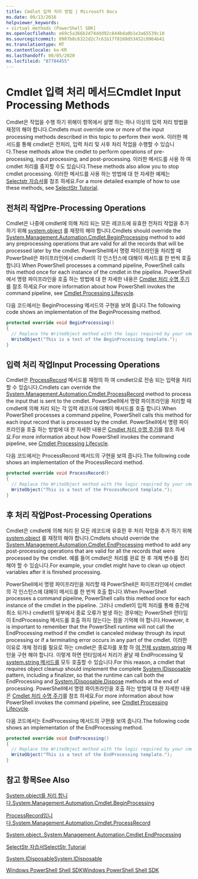 ```yaml
---
title: Cmdlet 입력 처리 방법 | Microsoft Docs
ms.date: 09/13/2016
helpviewer_keywords:
- virtual methods (PowerShell SDK]
ms.openlocfilehash: e69c5a366b2d74ddd92c844bda0b1e3a65539c10
ms.sourcegitcommit: 0907b8c6322d2c7c61b17f8168d53452c8964b41
ms.translationtype: MT
ms.contentlocale: ko-KR
ms.lasthandoff: 08/05/2020
ms.locfileid: "87784455"
---
```

# <a name="cmdlet-input-processing-methods"></a><span data-ttu-id="623a6-102">Cmdlet 입력 처리 메서드</span><span class="sxs-lookup"><span data-stu-id="623a6-102">Cmdlet Input Processing Methods</span></span>

<span data-ttu-id="623a6-103">Cmdlet은 작업을 수행 하기 위해이 항목에서 설명 하는 하나 이상의 입력 처리 방법을 재정의 해야 합니다.</span><span class="sxs-lookup"><span data-stu-id="623a6-103">Cmdlets must override one or more of the input processing methods described in this topic to perform their work.</span></span>
<span data-ttu-id="623a6-104">이러한 메서드를 통해 cmdlet은 전처리, 입력 처리 및 사후 처리 작업을 수행할 수 있습니다.</span><span class="sxs-lookup"><span data-stu-id="623a6-104">These methods allow the cmdlet to perform operations of pre-processing, input processing, and post-processing.</span></span>
<span data-ttu-id="623a6-105">이러한 메서드를 사용 하 여 cmdlet 처리를 중지할 수도 있습니다.</span><span class="sxs-lookup"><span data-stu-id="623a6-105">These methods also allow you to stop cmdlet processing.</span></span>
<span data-ttu-id="623a6-106">이러한 메서드를 사용 하는 방법에 대 한 자세한 예제는 [Selectstr 자습서](selectstr-tutorial.md)를 참조 하세요.</span><span class="sxs-lookup"><span data-stu-id="623a6-106">For a more detailed example of how to use these methods, see [SelectStr Tutorial](selectstr-tutorial.md).</span></span>

## <a name="pre-processing-operations"></a><span data-ttu-id="623a6-107">전처리 작업</span><span class="sxs-lookup"><span data-stu-id="623a6-107">Pre-Processing Operations</span></span>

<span data-ttu-id="623a6-108">Cmdlet은 나중에 cmdlet에 의해 처리 되는 모든 레코드에 유효한 전처리 작업을 추가 하기 위해 [system.object](/dotnet/api/System.Management.Automation.Cmdlet.BeginProcessing) 를 재정의 해야 합니다.</span><span class="sxs-lookup"><span data-stu-id="623a6-108">Cmdlets should override the [System.Management.Automation.Cmdlet.BeginProcessing](/dotnet/api/System.Management.Automation.Cmdlet.BeginProcessing) method to add any preprocessing operations that are valid for all the records that will be processed later by the cmdlet.</span></span>
<span data-ttu-id="623a6-109">PowerShell에서 명령 파이프라인을 처리할 때 PowerShell은 파이프라인에서 cmdlet의 각 인스턴스에 대해이 메서드를 한 번씩 호출 합니다.</span><span class="sxs-lookup"><span data-stu-id="623a6-109">When PowerShell processes a command pipeline, PowerShell calls this method once for each instance of the cmdlet in the pipeline.</span></span>
<span data-ttu-id="623a6-110">PowerShell에서 명령 파이프라인을 호출 하는 방법에 대 한 자세한 내용은 [Cmdlet 처리 수명 주기](/previous-versions/ms714429(v=vs.85))를 참조 하세요.</span><span class="sxs-lookup"><span data-stu-id="623a6-110">For more information about how PowerShell invokes the command pipeline, see [Cmdlet Processing Lifecycle](/previous-versions/ms714429(v=vs.85)).</span></span>

<span data-ttu-id="623a6-111">다음 코드에서는 BeginProcessing 메서드의 구현을 보여 줍니다.</span><span class="sxs-lookup"><span data-stu-id="623a6-111">The following code shows an implementation of the BeginProcessing method.</span></span>

```csharp
protected override void BeginProcessing()
{
  // Replace the WriteObject method with the logic required by your cmdlet.
  WriteObject("This is a test of the BeginProcessing template.");
}
```

## <a name="input-processing-operations"></a><span data-ttu-id="623a6-112">입력 처리 작업</span><span class="sxs-lookup"><span data-stu-id="623a6-112">Input Processing Operations</span></span>

<span data-ttu-id="623a6-113">Cmdlet은 [ProcessRecord](/dotnet/api/System.Management.Automation.Cmdlet.ProcessRecord) 메서드를 재정의 하 여 cmdlet으로 전송 되는 입력을 처리할 수 있습니다.</span><span class="sxs-lookup"><span data-stu-id="623a6-113">Cmdlets can override the [System.Management.Automation.Cmdlet.ProcessRecord](/dotnet/api/System.Management.Automation.Cmdlet.ProcessRecord) method to process the input that is sent to the cmdlet.</span></span>
<span data-ttu-id="623a6-114">PowerShell에서 명령 파이프라인을 처리할 때 cmdlet에 의해 처리 되는 각 입력 레코드에 대해이 메서드를 호출 합니다.</span><span class="sxs-lookup"><span data-stu-id="623a6-114">When PowerShell processes a command pipeline, PowerShell calls this method for each input record that is processed by the cmdlet.</span></span>
<span data-ttu-id="623a6-115">PowerShell에서 명령 파이프라인을 호출 하는 방법에 대 한 자세한 내용은 [Cmdlet 처리 수명 주기](/previous-versions/ms714429(v=vs.85))를 참조 하세요.</span><span class="sxs-lookup"><span data-stu-id="623a6-115">For more information about how PowerShell invokes the command pipeline, see [Cmdlet Processing Lifecycle](/previous-versions/ms714429(v=vs.85)).</span></span>

<span data-ttu-id="623a6-116">다음 코드에서는 ProcessRecord 메서드의 구현을 보여 줍니다.</span><span class="sxs-lookup"><span data-stu-id="623a6-116">The following code shows an implementation of the ProcessRecord method.</span></span>

```csharp
protected override void ProcessRecord()
{
  // Replace the WriteObject method with the logic required by your cmdlet.
  WriteObject("This is a test of the ProcessRecord template.");
}
```

## <a name="post-processing-operations"></a><span data-ttu-id="623a6-117">후 처리 작업</span><span class="sxs-lookup"><span data-stu-id="623a6-117">Post-Processing Operations</span></span>

<span data-ttu-id="623a6-118">Cmdlet은 cmdlet에 의해 처리 된 모든 레코드에 유효한 후 처리 작업을 추가 하기 위해 [system.object](/dotnet/api/System.Management.Automation.Cmdlet.EndProcessing) 를 재정의 해야 합니다.</span><span class="sxs-lookup"><span data-stu-id="623a6-118">Cmdlets should override the [System.Management.Automation.Cmdlet.EndProcessing](/dotnet/api/System.Management.Automation.Cmdlet.EndProcessing) method to add any post-processing operations that are valid for all the records that were processed by the cmdlet.</span></span>
<span data-ttu-id="623a6-119">예를 들어 cmdlet은 처리를 완료 한 후 개체 변수를 정리 해야 할 수 있습니다.</span><span class="sxs-lookup"><span data-stu-id="623a6-119">For example, your cmdlet might have to clean up object variables after it is finished processing.</span></span>

<span data-ttu-id="623a6-120">PowerShell에서 명령 파이프라인을 처리할 때 PowerShell은 파이프라인에서 cmdlet의 각 인스턴스에 대해이 메서드를 한 번씩 호출 합니다.</span><span class="sxs-lookup"><span data-stu-id="623a6-120">When PowerShell processes a command pipeline, PowerShell calls this method once for each instance of the cmdlet in the pipeline.</span></span>
<span data-ttu-id="623a6-121">그러나 cmdlet이 입력 처리를 통해 중간에 취소 되거나 cmdlet의 일부에서 종료 오류가 발생 하는 경우에는 PowerShell 런타임이 EndProcessing 메서드를 호출 하지 않는다는 점을 기억해 야 합니다.</span><span class="sxs-lookup"><span data-stu-id="623a6-121">However, it is important to remember that the PowerShell runtime will not call the EndProcessing method if the cmdlet is canceled midway through its input processing or if a terminating error occurs in any part of the cmdlet.</span></span>
<span data-ttu-id="623a6-122">이러한 이유로 개체 정리를 필요로 하는 cmdlet은 종료자를 포함 하 [여 전체 system.string](/dotnet/api/System.IDisposable) 패턴을 구현 해야 합니다. 이렇게 하면 런타임에서 처리가 끝날 때 EndProcessing 및 [system.string 메서드를](/dotnet/api/System.IDisposable.Dispose) 모두 호출할 수 있습니다.</span><span class="sxs-lookup"><span data-stu-id="623a6-122">For this reason, a cmdlet that requires object cleanup should implement the complete [System.IDisposable](/dotnet/api/System.IDisposable) pattern, including a finalizer, so that the runtime can call both the EndProcessing and [System.IDisposable.Dispose](/dotnet/api/System.IDisposable.Dispose) methods at the end of processing.</span></span>
<span data-ttu-id="623a6-123">PowerShell에서 명령 파이프라인을 호출 하는 방법에 대 한 자세한 내용은 [Cmdlet 처리 수명 주기](/previous-versions/ms714429(v=vs.85))를 참조 하세요.</span><span class="sxs-lookup"><span data-stu-id="623a6-123">For more information about how PowerShell invokes the command pipeline, see [Cmdlet Processing Lifecycle](/previous-versions/ms714429(v=vs.85)).</span></span>

<span data-ttu-id="623a6-124">다음 코드에서는 EndProcessing 메서드의 구현을 보여 줍니다.</span><span class="sxs-lookup"><span data-stu-id="623a6-124">The following code shows an implementation of the EndProcessing method.</span></span>

```csharp
protected override void EndProcessing()
{
  // Replace the WriteObject method with the logic required by your cmdlet.
  WriteObject("This is a test of the EndProcessing template.");
}
```

## <a name="see-also"></a><span data-ttu-id="623a6-125">참고 항목</span><span class="sxs-lookup"><span data-stu-id="623a6-125">See Also</span></span>

[<span data-ttu-id="623a6-126">System.object를 처리 합니다.</span><span class="sxs-lookup"><span data-stu-id="623a6-126">System.Management.Automation.Cmdlet.BeginProcessing</span></span>](/dotnet/api/System.Management.Automation.Cmdlet.BeginProcessing)

[<span data-ttu-id="623a6-127">ProcessRecord입니다.</span><span class="sxs-lookup"><span data-stu-id="623a6-127">System.Management.Automation.Cmdlet.ProcessRecord</span></span>](/dotnet/api/System.Management.Automation.Cmdlet.ProcessRecord)

[<span data-ttu-id="623a6-128">System.object..</span><span class="sxs-lookup"><span data-stu-id="623a6-128">System.Management.Automation.Cmdlet.EndProcessing</span></span>](/dotnet/api/System.Management.Automation.Cmdlet.EndProcessing)

[<span data-ttu-id="623a6-129">SelectStr 자습서</span><span class="sxs-lookup"><span data-stu-id="623a6-129">SelectStr Tutorial</span></span>](selectstr-tutorial.md)

[<span data-ttu-id="623a6-130">System.IDisposable</span><span class="sxs-lookup"><span data-stu-id="623a6-130">System.IDisposable</span></span>](/dotnet/api/System.IDisposable)

[<span data-ttu-id="623a6-131">Windows PowerShell Shell SDK</span><span class="sxs-lookup"><span data-stu-id="623a6-131">Windows PowerShell Shell SDK</span></span>](../windows-powershell-reference.md)
